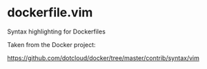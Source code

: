 dockerfile.vim
==============

Syntax highlighting for Dockerfiles

Taken from the Docker project:

https://github.com/dotcloud/docker/tree/master/contrib/syntax/vim

